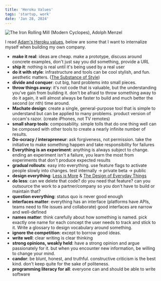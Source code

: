 ```yaml
---
title: 'Heroku Values'
tags: 'startup, work'
date: 'Jan 28, 2024'
---
```


![The Iron Rolling Mill (Modern Cyclopes), Adolph Menzel](/images/ironmill.jpg)

I read [Adam's Heroku values](https://gist.github.com/adamwiggins/5687294), below are some that I want to internalize myself when building my own company.

- **make it real**: ideas are cheap. make a prototype, discuss around concrete examples, don't just say you did something, provide a URL
- **ship it**: nothing is real until it's being used by a real user
- **do it with style**: infrastructure and tools can be cool stylish, and fun. aesthetic matters. ([The Substance of Style](http://books.google.com/books?id=MqdydvbWZgEC))
- **divide and conquer**: cut big, hard problems into small pieces.
- **throw things away**: it's not code that is valuable, but the understanding you've gain from building it. don't be afraid to throw something away to do it again, it will almost always be faster to build and much better the second (or nth) time around.
- **Machate design**: create a single, general-purpose tool that is simple to understand but can be applied to many problems. product version of occam's razor. (create iPhones, not TV remotes)
- **small sharp tools**: composability. simple tolls that do one thing well can be composed with other tools to create a nearly infinite number of results.
- **Do-ocracy / interapreneur**: ask forgiveness, not permission. take the initiative to make something happen and take responsibility for failures
- **Everything is an experiment**: anything is always subject to change. ending an experiment isn't a failure, you learn the most from experiments that don't produce expected results
- **gradual rollouts**: easy into everything. use feature flags to activate people slowly into changes. test internally -> private beta -> public
- **design everything**: [Less is More](https://books.google.com.my/books?id=TL1aywAACAAJ&redir_esc=y) & [The Design of Everyday Things](http://books.google.com/books?id=w8pM72p_dpoC)
- **do less**: can we delete that code? do you need that feature? can you outsource the work to a partner/company so you don't have to build or maintain that?
- **question everything**: status quo is never good enough
- **interfaces matter**: everything has an interface (platforms have APIs, teams need to file issues and collaborate) good interfaces are narrow and well-defined
- **names matter**: think carefully about how something is named. pick exactly one name for each concept the user needs to track and stick to it. Write a glossary to design vocabulary around something.
- **ignore the competition**: except to borrow good ideas.
- **write well**: clear writing is clear thinking
- **strong opinions, weakly held**: have a strong opinion and argue passionately for it. but when you encounter new information, be willing to change your mind.
- **candor**: be blunt, honest, and truthful. constructive criticism is the best kind. don't keep quite for the sake of politeness.
- **programming literacy for all**: everyone can and should be able to write software
